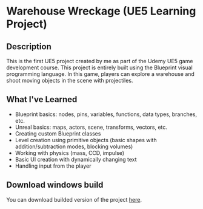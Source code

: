 # Warehouse Wreckage (UE5 Learning Project)

## Description
This is the first UE5 project created by me as part of the Udemy UE5 game development course. This project is entirely built using the Blueprint visual programming language. In this game, players can explore a warehouse and shoot moving objects in the scene with projectiles.

## What I've Learned
- Blueprint basics: nodes, pins, variables, functions, data types, branches, etc.
- Unreal basics: maps, actors, scene, transforms, vectors, etc.
- Creating custom Blueprint classes
- Level creation using primitive objects (basic shapes with addition/subtraction modes, blocking volumes)
- Working with physics (mass, CCD, impulse)
- Basic UI creation with dynamically changing text
- Handling input from the player

## Download windows build
You can download builded version of the project [here](https://drive.google.com/file/d/1_qw6TY2N47HF9VgOj32oU2ymNJfKziii/view?usp=sharing).